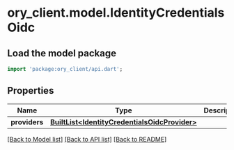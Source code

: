 # ory_client.model.IdentityCredentialsOidc

## Load the model package
```dart
import 'package:ory_client/api.dart';
```

## Properties
Name | Type | Description | Notes
------------ | ------------- | ------------- | -------------
**providers** | [**BuiltList&lt;IdentityCredentialsOidcProvider&gt;**](IdentityCredentialsOidcProvider.md) |  | [optional] 

[[Back to Model list]](../README.md#documentation-for-models) [[Back to API list]](../README.md#documentation-for-api-endpoints) [[Back to README]](../README.md)


